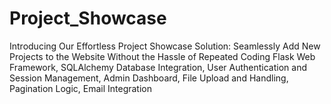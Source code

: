 # Project_Showcase
 Introducing Our Effortless Project Showcase Solution: Seamlessly Add New Projects to the Website Without the Hassle of Repeated Coding
Flask Web Framework, SQLAlchemy Database Integration, User Authentication and Session Management, Admin Dashboard, File Upload and Handling, Pagination Logic, Email Integration
